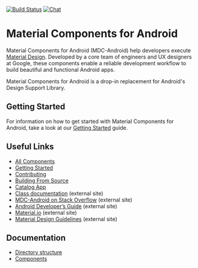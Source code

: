 [![Build Status](https://img.shields.io/travis/material-components/material-components-android/master.svg)](https://travis-ci.org/material-components/material-components-android/)
[![Chat](https://img.shields.io/discord/259087343246508035.svg)](https://discord.gg/material-components)

# Material Components for Android

Material Components for Android (MDC-Android) help developers execute
[Material Design](https://www.material.io). Developed by a core team of
engineers and UX designers at Google, these components enable a reliable
development workflow to build beautiful and functional Android apps.

Material Components for Android is a drop-in replacement for Android's
Design Support Library.

## Getting Started

For information on how to get started with Material Components for Android,
take a look at our [Getting Started](docs/getting-started.md) guide.

## Useful Links
- [All Components](https://github.com/material-components/material-components-android/tree/master/lib/)
- [Getting Started](docs/getting-started.md)
- [Contributing](docs/contributing.md)
- [Building From Source](building-from-source.md)
- [Catalog App](catalog-app.md)
- [Class
  documentation](https://developer.android.com/reference/com/google/android/material/classes)
  (external site)
- [MDC-Android on Stack
  Overflow](https://www.stackoverflow.com/questions/tagged/material-components+android)
  (external site)
- [Android Developer’s
  Guide](https://developer.android.com/training/material/index.html)
  (external site)
- [Material.io](https://www.material.io) (external site)
- [Material Design Guidelines](https://material.google.com) (external site)

## Documentation

*   [Directory structure](docs/directorystructure.md)
*   [Components](docs/components/)

